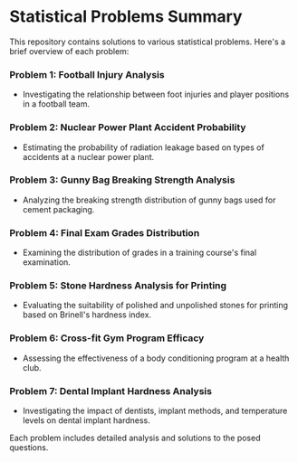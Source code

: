 # Statistical Problems Summary

This repository contains solutions to various statistical problems. Here's a brief overview of each problem:

### Problem 1: Football Injury Analysis
- Investigating the relationship between foot injuries and player positions in a football team.

### Problem 2: Nuclear Power Plant Accident Probability
- Estimating the probability of radiation leakage based on types of accidents at a nuclear power plant.

### Problem 3: Gunny Bag Breaking Strength Analysis
- Analyzing the breaking strength distribution of gunny bags used for cement packaging.

### Problem 4: Final Exam Grades Distribution
- Examining the distribution of grades in a training course's final examination.

### Problem 5: Stone Hardness Analysis for Printing
- Evaluating the suitability of polished and unpolished stones for printing based on Brinell's hardness index.

### Problem 6: Cross-fit Gym Program Efficacy
- Assessing the effectiveness of a body conditioning program at a health club.

### Problem 7: Dental Implant Hardness Analysis
- Investigating the impact of dentists, implant methods, and temperature levels on dental implant hardness.

Each problem includes detailed analysis and solutions to the posed questions.
